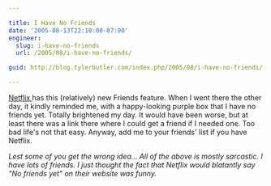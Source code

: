 ```yaml
---

title: I Have No Friends
date: '2005-08-13T22:10:00-07:00'
engineer:
  slug: i-have-no-friends
  url: /2005/08/i-have-no-friends/

guid: http://blog.tylerbutler.com/index.php/2005/08/i-have-no-friends/

---
```


[Netflix ][2]has this (relatively) new Friends feature. When I went there the
other day, it kindly reminded me, with a happy-looking purple box that I have
no friends yet. Totally brightened my day. It would have been worse, but at
least there was a link there where I could get a friend if I needed one. Too
bad life's not that easy. Anyway, add me to your friends' list if you have
Netflix.

  
_Lest some of you get the wrong idea... All of the above is mostly sarcastic.
I have lots of friends. I just thought the fact that Netflix would blatantly
say "No friends yet" on their website was funny._

   [2]: http://www.netflix.com/ ()
